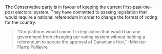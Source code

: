 The Conservative party is in favour of keeping the current first-past-the-post electoral system. They have committed to passing legislation that would require a national referendum in order to change the format of voting for the country.

> “Our platform would commit to legislation that would ban any government from changing our voting system without holding a referendum to secure the approval of Canadians first,” -Minister Pierre Poilievre
